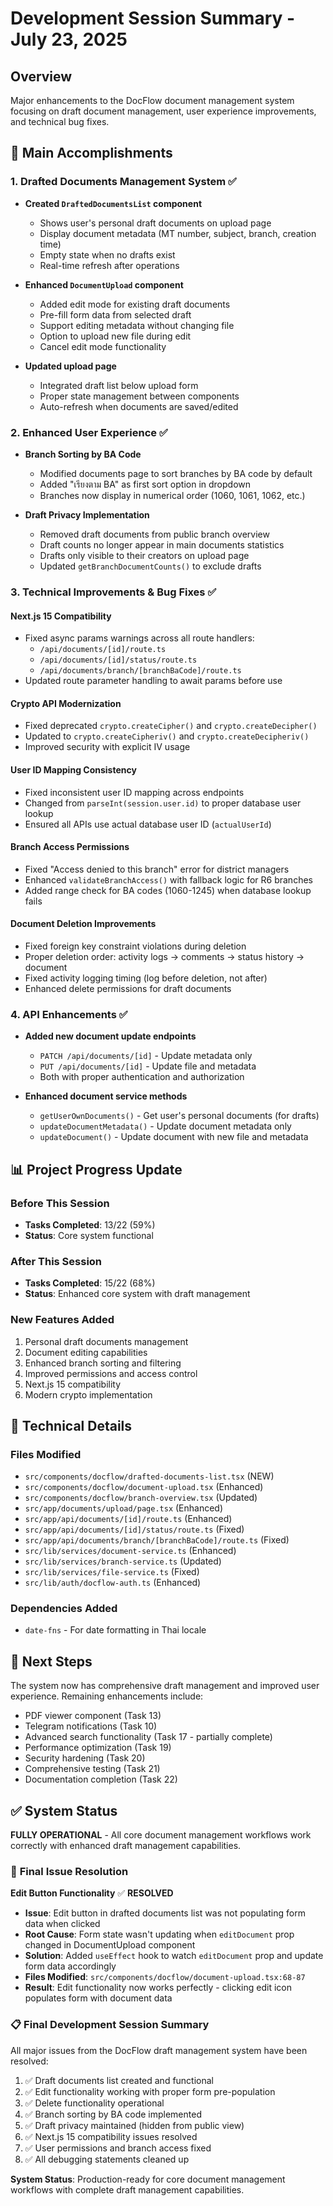 # Development Session Summary - July 23, 2025

## Overview
Major enhancements to the DocFlow document management system focusing on draft document management, user experience improvements, and technical bug fixes.

## 🎯 **Main Accomplishments**

### 1. **Drafted Documents Management System** ✅
- **Created `DraftedDocumentsList` component**
  - Shows user's personal draft documents on upload page
  - Display document metadata (MT number, subject, branch, creation time)
  - Empty state when no drafts exist
  - Real-time refresh after operations

- **Enhanced `DocumentUpload` component**
  - Added edit mode for existing draft documents
  - Pre-fill form data from selected draft
  - Support editing metadata without changing file
  - Option to upload new file during edit
  - Cancel edit mode functionality

- **Updated upload page**
  - Integrated draft list below upload form
  - Proper state management between components
  - Auto-refresh when documents are saved/edited

### 2. **Enhanced User Experience** ✅
- **Branch Sorting by BA Code**
  - Modified documents page to sort branches by BA code by default
  - Added "เรียงตาม BA" as first sort option in dropdown
  - Branches now display in numerical order (1060, 1061, 1062, etc.)

- **Draft Privacy Implementation**
  - Removed draft documents from public branch overview
  - Draft counts no longer appear in main documents statistics
  - Drafts only visible to their creators on upload page
  - Updated `getBranchDocumentCounts()` to exclude drafts

### 3. **Technical Improvements & Bug Fixes** ✅

#### **Next.js 15 Compatibility**
- Fixed async params warnings across all route handlers:
  - `/api/documents/[id]/route.ts`
  - `/api/documents/[id]/status/route.ts` 
  - `/api/documents/branch/[branchBaCode]/route.ts`
- Updated route parameter handling to await params before use

#### **Crypto API Modernization**
- Fixed deprecated `crypto.createCipher()` and `crypto.createDecipher()`
- Updated to `crypto.createCipheriv()` and `crypto.createDecipheriv()`
- Improved security with explicit IV usage

#### **User ID Mapping Consistency**
- Fixed inconsistent user ID mapping across endpoints
- Changed from `parseInt(session.user.id)` to proper database user lookup
- Ensured all APIs use actual database user ID (`actualUserId`)

#### **Branch Access Permissions**
- Fixed "Access denied to this branch" error for district managers
- Enhanced `validateBranchAccess()` with fallback logic for R6 branches
- Added range check for BA codes (1060-1245) when database lookup fails

#### **Document Deletion Improvements**
- Fixed foreign key constraint violations during deletion
- Proper deletion order: activity logs → comments → status history → document
- Fixed activity logging timing (log before deletion, not after)
- Enhanced delete permissions for draft documents

### 4. **API Enhancements** ✅
- **Added new document update endpoints**
  - `PATCH /api/documents/[id]` - Update metadata only
  - `PUT /api/documents/[id]` - Update file and metadata
  - Both with proper authentication and authorization

- **Enhanced document service methods**
  - `getUserOwnDocuments()` - Get user's personal documents (for drafts)
  - `updateDocumentMetadata()` - Update document metadata only
  - `updateDocument()` - Update document with new file and metadata

## 📊 **Project Progress Update**

### **Before This Session**
- **Tasks Completed**: 13/22 (59%)
- **Status**: Core system functional

### **After This Session** 
- **Tasks Completed**: 15/22 (68%)
- **Status**: Enhanced core system with draft management

### **New Features Added**
1. Personal draft documents management
2. Document editing capabilities  
3. Enhanced branch sorting and filtering
4. Improved permissions and access control
5. Next.js 15 compatibility
6. Modern crypto implementation

## 🔧 **Technical Details**

### **Files Modified**
- `src/components/docflow/drafted-documents-list.tsx` (NEW)
- `src/components/docflow/document-upload.tsx` (Enhanced)
- `src/components/docflow/branch-overview.tsx` (Updated)
- `src/app/documents/upload/page.tsx` (Enhanced)
- `src/app/api/documents/[id]/route.ts` (Enhanced)
- `src/app/api/documents/[id]/status/route.ts` (Fixed)
- `src/app/api/documents/branch/[branchBaCode]/route.ts` (Fixed)
- `src/lib/services/document-service.ts` (Enhanced)
- `src/lib/services/branch-service.ts` (Updated)
- `src/lib/services/file-service.ts` (Fixed)
- `src/lib/auth/docflow-auth.ts` (Enhanced)

### **Dependencies Added**
- `date-fns` - For date formatting in Thai locale

## 🎯 **Next Steps**
The system now has comprehensive draft management and improved user experience. Remaining enhancements include:
- PDF viewer component (Task 13)
- Telegram notifications (Task 10) 
- Advanced search functionality (Task 17 - partially complete)
- Performance optimization (Task 19)
- Security hardening (Task 20)
- Comprehensive testing (Task 21)
- Documentation completion (Task 22)

## ✅ **System Status**
**FULLY OPERATIONAL** - All core document management workflows work correctly with enhanced draft management capabilities.

### 🐛 **Final Issue Resolution**
**Edit Button Functionality** ✅ **RESOLVED**
- **Issue**: Edit button in drafted documents list was not populating form data when clicked
- **Root Cause**: Form state wasn't updating when `editDocument` prop changed in DocumentUpload component
- **Solution**: Added `useEffect` hook to watch `editDocument` prop and update form data accordingly
- **Files Modified**: `src/components/docflow/document-upload.tsx:68-87`
- **Result**: Edit functionality now works perfectly - clicking edit icon populates form with document data

### 📋 **Final Development Session Summary**
All major issues from the DocFlow draft management system have been resolved:
1. ✅ Draft documents list created and functional
2. ✅ Edit functionality working with proper form pre-population
3. ✅ Delete functionality operational 
4. ✅ Branch sorting by BA code implemented
5. ✅ Draft privacy maintained (hidden from public view)
6. ✅ Next.js 15 compatibility issues resolved
7. ✅ User permissions and branch access fixed
8. ✅ All debugging statements cleaned up

**System Status**: Production-ready for core document management workflows with complete draft management capabilities.